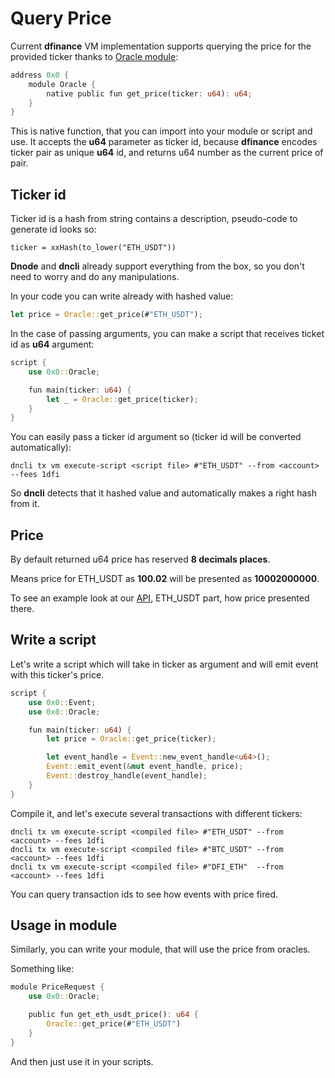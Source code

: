 # Query Price

Current **dfinance** VM implementation supports querying the price for the provided ticker thanks to [Oracle module](https://github.com/dfinance/dvm/blob/master/lang/stdlib/oracle.mvir):

```rust
address 0x0 {
    module Oracle {
        native public fun get_price(ticker: u64): u64;
    }
}
```

This is native function, that you can import into your module or script and use. It accepts the **u64** parameter as ticker id, because **dfinance** encodes ticker pair as unique **u64** id, and returns u64 number as the current price of pair.

## Ticker id

Ticker id is a hash from string contains a description, pseudo-code to generate id looks so:

```text
ticker = xxHash(to_lower("ETH_USDT"))
```

**Dnode** and **dncli** already support everything from the box, so you don't need to worry and do any manipulations.

In your code you can write already with hashed value:

```rust
let price = Oracle::get_price(#"ETH_USDT");
```

In the case of passing arguments, you can make a script that receives ticket id as **u64** argument:

```rust
script {
    use 0x0::Oracle;

    fun main(ticker: u64) {
        let _ = Oracle::get_price(ticker);
    }
}
```

You can easily pass a ticker id argument so \(ticker id will be converted automatically\):

```text
dncli tx vm execute-script <script file> #"ETH_USDT" --from <account> --fees 1dfi
```

So **dncli** detects that it hashed value and automatically makes a right hash from it.

## Price

By default returned u64 price has reserved **8 decimals places**.

Means price for ETH\_USDT as **100.02** will be presented as **10002000000**.

To see an example look at our [API](https://rest.testnet.dfinance.co/oracle/currentprice/eth_usdt), ETH\_USDT part, how price presented there.

## Write a script

Let's write a script which will take in ticker as argument and will emit event with this ticker's price.

```rust
script {
    use 0x0::Event;
    use 0x0::Oracle;

    fun main(ticker: u64) {
        let price = Oracle::get_price(ticker);

        let event_handle = Event::new_event_handle<u64>();
        Event::emit_event(&mut event_handle, price);
        Event::destroy_handle(event_handle);
    }
}
```

Compile it, and let's execute several transactions with different tickers:

```text
dncli tx vm execute-script <compiled file> #"ETH_USDT" --from <account> --fees 1dfi
dncli tx vm execute-script <compiled file> #"BTC_USDT" --from <account> --fees 1dfi
dncli tx vm execute-script <compiled file> #"DFI_ETH"  --from <account> --fees 1dfi
```

You can query transaction ids to see how events with price fired.

## Usage in module

Similarly, you can write your module, that will use the price from oracles.

Something like:

```rust
module PriceRequest {
    use 0x0::Oracle;

    public fun get_eth_usdt_price(): u64 {
        Oracle::get_price(#"ETH_USDT")
    }
}
```

And then just use it in your scripts.

